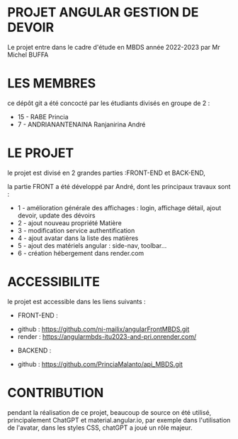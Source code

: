 # **PROJET ANGULAR GESTION DE DEVOIR**
Le projet entre dans le cadre d'étude en MBDS année 2022-2023 par Mr Michel BUFFA

# **LES MEMBRES**
ce dépôt git a été concocté par les étudiants divisés en groupe de 2 :

- 15 - RABE Princia
- 7 - ANDRIANANTENAINA Ranjanirina André

# **LE PROJET**
le projet est divisé en 2 grandes parties :FRONT-END et BACK-END,

la partie FRONT a été développé par André, dont les principaux travaux sont :
* 1 - amélioration générale des affichages : login, affichage détail, ajout devoir, update des dévoirs
* 2 - ajout nouveau propriété Matière
* 3 - modification service authentification
* 4 - ajout avatar dans la liste des matières
* 5 - ajout des matériels angular : side-nav, toolbar...
* 6 - création hébergement dans render.com

# **ACCESSIBILITE**
le projet est accessible dans les liens suivants :
* FRONT-END :
- github : https://github.com/ni-mailix/angularFrontMBDS.git
- render : https://angularmbds-itu2023-and-pri.onrender.com/
* BACKEND : 
- github : https://github.com/PrinciaMalanto/api_MBDS.git

# **CONTRIBUTION**
pendant la réalisation de ce projet, beaucoup de source on été utilisé, principalement ChatGPT et material.angular.io,
par exemple dans l'utilisation de l'avatar, 
dans les styles CSS, chatGPT a joué un rôle majeur.
